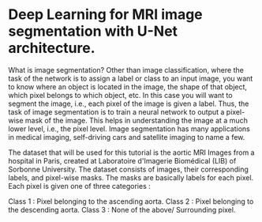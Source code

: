 # Deep Learning for MRI image segmentation with U-Net architecture.

What is image segmentation?
Other than image classification, where the task of the network is to assign a label or class to an input image, you want to know where an object is located in the image, the shape of that object, which pixel belongs to which object, etc. In this case you will want to segment the image, i.e., each pixel of the image is given a label. Thus, the task of image segmentation is to train a neural network to output a pixel-wise mask of the image. This helps in understanding the image at a much lower level, i.e., the pixel level. Image segmentation has many applications in medical imaging, self-driving cars and satellite imaging to name a few.

The dataset that will be used for this tutorial is the aortic MRI Images from a hospital in Paris, created at Laboratoire d'Imagerie Biomédical (LIB) of Sorbonne University. The dataset consists of images, their corresponding labels, and pixel-wise masks. The masks are basically labels for each pixel. Each pixel is given one of three categories :

Class 1 : Pixel belonging to the ascending aorta.
Class 2 : Pixel belonging to the descending aorta.
Class 3 : None of the above/ Surrounding pixel.
